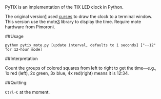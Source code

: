 PyTIX is an implementation of the TIX LED clock in Python.

The original version[1] used [curses][2] to draw the clock to a terminal window.
This version use the mote[3] library to display the time.
Require mote hardware from Pimoroni.

##Usage

`python pytix_mote.py [update interval, defaults to 1 seconds] ["--12" for 12-hour mode]`

##Interpretation

Count the groups of colored squares from left to right to get the time&mdash;e.g., 1x red (left), 2x green, 3x blue, 4x red(right) means it is 12:34.

##Quitting

`Ctrl-C` at the moment.

[1]: https://github.com/mdoege/PyTIX
[2]: http://docs.python.org/library/curses.html
[3]: https://github.com/pimoroni/mote
